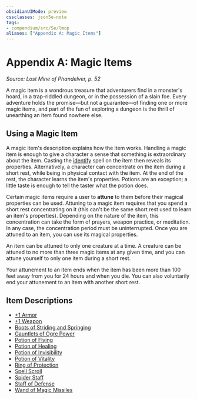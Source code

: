 ```yaml
---
obsidianUIMode: preview
cssclasses: json5e-note
tags:
- compendium/src/5e/lmop
aliases: ["Appendix A: Magic Items"]
---
```

# Appendix A: Magic Items
*Source: Lost Mine of Phandelver, p. 52* 

A magic item is a wondrous treasure that adventurers find in a monster's hoard, in a trap-riddled dungeon, or in the possession of a slain foe. Every adventure holds the promise—but not a guarantee—of finding one or more magic items, and part of the fun of exploring a dungeon is the thrill of unearthing an item found nowhere else.

## Using a Magic Item

A magic item's description explains how the item works. Handling a magic item is enough to give a character a sense that something is extraordinary about the item. Casting the [identify](identify.md) spell on the item then reveals its properties. Alternatively, a character can concentrate on the item during a short rest, while being in physical contact with the item. At the end of the rest, the character learns the item's properties. Potions are an exception; a little taste is enough to tell the taster what the potion does.

Certain magic items require a user to **attune** to them before their magical properties can be used. Attuning to a magic item requires that you spend a short rest concentrating on it (this can't be the same short rest used to learn an item's properties). Depending on the nature of the item, this concentration can take the form of prayers, weapon practice, or meditation. In any case, the concentration period must be uninterrupted. Once you are attuned to an item, you can use its magical properties.

An item can be attuned to only one creature at a time. A creature can be attuned to no more than three magic items at any given time, and you can attune yourself to only one item during a short rest.

Your attunement to an item ends when the item has been more than 100 feet away from you for 24 hours and when you die. You can also voluntarily end your attunement to an item with another short rest.

## Item Descriptions

- [+1 Armor](1-armor.md)  
- [+1 Weapon](1-weapon.md)  
- [Boots of Striding and Springing](boots-of-striding-and-springing.md)  
- [Gauntlets of Ogre Power](gauntlets-of-ogre-power.md)  
- [Potion of Flying](potion-of-flying.md)  
- [Potion of Healing](potion-of-healing.md)  
- [Potion of Invisibility](potion-of-invisibility.md)  
- [Potion of Vitality](potion-of-vitality.md)  
- [Ring of Protection](ring-of-protection.md)  
- [Spell Scroll](spell-scroll.md)  
- [Spider Staff](spider-staff-lmop.md)  
- [Staff of Defense](staff-of-defense-lmop.md)  
- [Wand of Magic Missiles](wand-of-magic-missiles.md)
